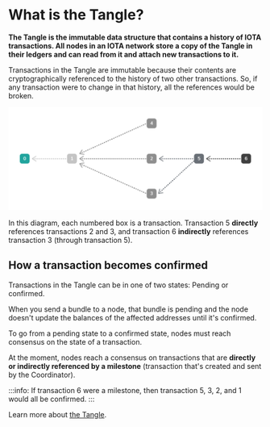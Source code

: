 # What is the Tangle?

**The Tangle is the immutable data structure that contains a history of IOTA transactions. All nodes in an IOTA network store a copy of the Tangle in their ledgers and can read from it and attach new transactions to it.**

Transactions in the Tangle are immutable because their contents are cryptographically referenced to the history of two other transactions. So, if any transaction were to change in that history, all the references would be broken.

![A directed acyclic graph](../images/dag.png)

In this diagram, each numbered box is a transaction. Transaction 5 **directly** references transactions 2 and 3, and transaction 6 **indirectly** references transaction 3 (through transaction 5).

## How a transaction becomes confirmed

Transactions in the Tangle can be in one of two states: Pending or confirmed.

When you send a bundle to a node, that bundle is pending and the node doesn't update the balances of the affected addresses until it's confirmed.

To go from a pending state to a confirmed state, nodes must reach consensus on the state of a transaction.

At the moment, nodes reach a consensus on transactions that are **directly or indirectly referenced by a milestone** (transaction that's created and sent by the Coordinator).

:::info:
If transaction 6 were a milestone, then transaction 5, 3, 2, and 1 would all be confirmed.
::: 

Learn more about [the Tangle](root://dev-essentials/0.1/concepts/the-tangle.md).

